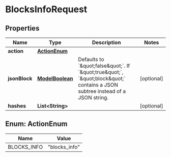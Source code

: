 

# BlocksInfoRequest

## Properties

Name | Type | Description | Notes
------------ | ------------- | ------------- | -------------
**action** | [**ActionEnum**](#ActionEnum) |  | 
**jsonBlock** | [**ModelBoolean**](ModelBoolean.md) | Defaults to &#x60;\&quot;false\&quot;&#x60;. If &#x60;\&quot;true\&quot;&#x60;, &#x60;\&quot;block\&quot;&#x60; contains a JSON subtree instead of a JSON string. |  [optional]
**hashes** | **List&lt;String&gt;** |  |  [optional]



## Enum: ActionEnum

Name | Value
---- | -----
BLOCKS_INFO | &quot;blocks_info&quot;



